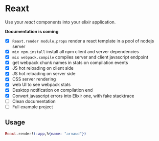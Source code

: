 Reaxt
=====

Use your *react* components into your elixir application.

**Documentation is coming**

- [x] `Reaxt.render module,props` render a react template in a pool of nodejs server
- [x] `mix npm.install` install all npm client and server dependencies
- [x] `mix webpack.compile` compiles server and client javascript endpoint
- [x] get webpack chunk names in stats on compilation events
- [x] JS hot reloading on client side
- [x] JS hot reloading on server side
- [x] CSS server rendering
- [x] web UI to see webpack stats
- [x] Desktop notification on compilation end
- [x] Convert javascript errors into Elixir one, with fake stacktrace
- [ ] Clean documentation
- [ ] Full example project

## Usage ##

```elixir
Reaxt.render!(:app,%{name: "arnaud"})
```
